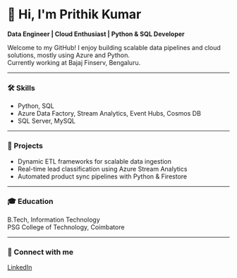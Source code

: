 # 👋 Hi, I'm Prithik Kumar

**Data Engineer | Cloud Enthusiast | Python & SQL Developer**

Welcome to my GitHub! I enjoy building scalable data pipelines and cloud solutions, mostly using Azure and Python.  
Currently working at Bajaj Finserv, Bengaluru.

---

### 🛠️ Skills
- Python, SQL
- Azure Data Factory, Stream Analytics, Event Hubs, Cosmos DB
- SQL Server, MySQL

---

### 🚀 Projects
- Dynamic ETL frameworks for scalable data ingestion
- Real-time lead classification using Azure Stream Analytics
- Automated product sync pipelines with Python & Firestore

---

### 🎓 Education
B.Tech, Information Technology  
PSG College of Technology, Coimbatore

---

### 🤝 Connect with me  
[LinkedIn](https://www.linkedin.com/in/r-prithik-kumar-960b201b9/)

<!-- Thanks for stopping by! -->
